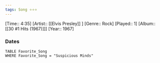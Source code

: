 ```yaml
---
tags: Song ⭐⭐⭐ 
---
```

[Time:: 4:35]
[Artist:: [[Elvis Presley]] ]
[Genre:: Rock]
[Played:: 1]
[Album:: [[30 #1 Hits (1967)]]]
[Year:: 1967]
### Dates
````dataview
TABLE Favorite_Song
WHERE Favorite_Song = "Suspicious Minds"
````